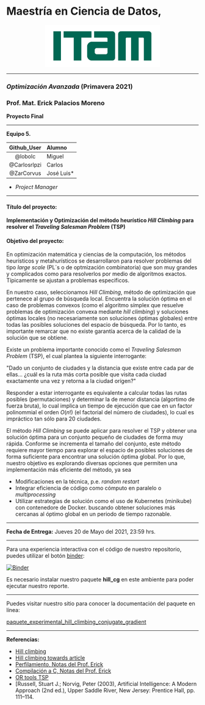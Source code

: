 # Maestría en Ciencia de Datos,

<p align = "center">
    <img src="images/logo_itam.png" width="300" height="110" />

-------

### *Optimización Avanzada* (Primavera 2021)

### Prof. Mat. Erick Palacios Moreno

**Proyecto Final**

-------


**Equipo 5.**


| Github_User | Alumno |
|:---:|:---|
| @lobolc | Miguel |
| @Carlosrlpzi | Carlos |
| @ZarCorvus | José Luis* |

* _Project Manager_

-------


#### Título del proyecto:  

**Implementación y Optimización del método heurístico _Hill Climbing_ para resolver el _Traveling Salesman Problem_ (TSP)**

#### Objetivo del proyecto:

En optimización matemática y ciencias de la computación, los métodos heurísticos y metahurísticos se desarrollaron para resolver problemas del tipo 
_large scale_ (PL´s o de optmización combinatoria) que son muy grandes y complicados como para resolverlos por medio de algoritmos exactos. Típicamente se
ajustan a problemas especificos.

En nuestro caso, seleccionamos _Hill Climbing_, método de optimización que pertenece al grupo de búsqueda local. Encuentra la solución óptima en 
el caso de problemas convexos (como el algoritmo símplex que resuelve problemas de optimización convexa mediante _hill climbing_) y soluciones óptimas locales 
(no necesariamente son soluciones óptimas globales) entre todas las posibles soluciones del espacio de búsqueda. Por lo tanto, es importante remarcar que no
existe garantía acerca de la calidad de la solución que se obtiene.

Existe un problema importante conocido como el _Traveling Salesman Problem_ (TSP), el cual plantea la siguiente interrogante:

"Dado un conjunto de ciudades y la distancia que existe entre cada par de ellas... ¿cuál es la ruta más corta posible que visita cada ciudad exactamente una vez
y retorna a la ciudad orígen?"

Responder a estar interrogante es equivalente a calcular todas las rutas posibles (permutaciones) y determinar la de menor distancia (algortimo de fuerza bruta),
lo cual implica un tiempo de ejecución que cae en un factor polinommial el orden $O(n!)$ (el factorial del número de ciudades), lo cual es impráctico tan sólo 
para 20 ciudades.
 
El método _Hill Climbing_ se puede aplicar para resolver el TSP y obtener una solución óptima para un conjunto pequeño de ciudades de forma muy rápida. Conforme
se incrementa el tamaño del conjunto, este método requiere mayor tiempo para explorar el espacio de posibles soluciones de forma suficiente para encontrar una solución
óptima global. Por lo que, nuestro objetivo es explorando diversas opciones que permiten una implementación más eficiente del método, ya sea
* Modificaciones en la técnica, p.e. _random restart_
* Integrar eficiencia de código como cómputo en paralelo o _multiprocessing_ 
* Utilizar estrategias de solución como el uso de Kubernetes (minikube) con contenedore de Docker. 
buscando obtener soluciones más cercanas al óptimo global en un periodo de tiempo razonable.

-------

**Fecha de Entrega:** Jueves 20 de Mayo del 2021, 23:59 hrs.

-------

Para una experiencia interactiva con el código de nuestro repositorio, puedes utilizar el botón [binder](https://mybinder.org/):


[![Binder](https://mybinder.org/badge_logo.svg)](https://mybinder.org/v2/gh/optimizacion-2-2021-1-gh-classroom/practica-2-segunda-parte-jlrzarcor/main?urlpath=lab)

Es necesario instalar nuestro paquete **hill_cg** en este ambiente para poder ejecutar nuestro reporte.

______

Puedes visitar nuestro sitio para conocer la documentación del paquete en línea:

[paquete_experimental_hill_climbing_conjugate_gradient](https://optimizacion-2-2021-1-gh-classroom.github.io/practica-2-segunda-parte-jlrzarcor/)

______
**Referencias:**
* [Hill climbing](https://en.wikipedia.org/wiki/Hill_climbing)
* [Hill climbing towards article](https://towardsdatascience.com/how-to-implement-the-hill-climbing-algorithm-in-python-1c65c29469de)
* [Perfilamiento, Notas del Prof. Erick](https://itam-ds.github.io/analisis-numerico-computo-cientifico/V.optimizacion_de_codigo/5.2/Herramientas_de_lenguajes_y_del_SO_para_perfilamiento_e_implementaciones_de_BLAS.html)
* [Compilación a C, Notas del Prof. Erick](https://itam-ds.github.io/analisis-numerico-computo-cientifico/V.optimizacion_de_codigo/5.3/Compilacion_a_C.html)
* [OR tools TSP](https://developers.google.com/optimization/routing/tsp)
* [Russell, Stuart J.; Norvig, Peter (2003), Artificial Intelligence: A Modern Approach (2nd ed.), Upper Saddle River, New Jersey: Prentice Hall, pp. 111–114.
